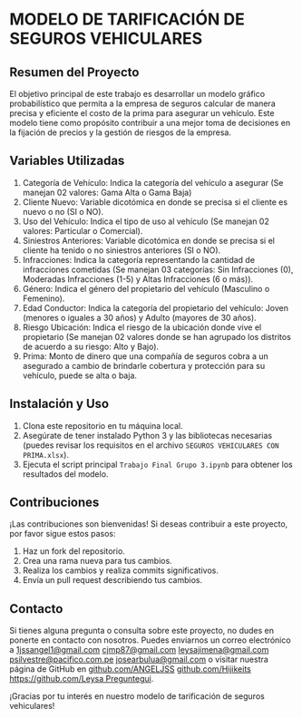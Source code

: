 # MODELO DE TARIFICACIÓN DE SEGUROS VEHICULARES

## Resumen del Proyecto
El objetivo principal de este trabajo es desarrollar un modelo gráfico probabilístico que permita a la empresa de seguros calcular de manera precisa y eficiente el costo de la prima para asegurar un vehículo. Este modelo tiene como propósito contribuir a una mejor toma de decisiones en la fijación de precios y la gestión de riesgos de la empresa.

## Variables Utilizadas
1. Categoría de Vehículo: Indica la categoría del vehículo a asegurar (Se manejan 02 valores: Gama Alta o Gama Baja)
2. Cliente Nuevo: Variable dicotómica en donde se precisa si el cliente es nuevo o no (SI o NO).
3. Uso del Vehículo: Indica el tipo de uso al vehículo (Se manejan 02 valores: Particular o Comercial).
4. Siniestros Anteriores: Variable dicotómica en donde se precisa si el cliente ha tenido o no siniestros anteriores (SI o NO).
5. Infracciones: Indica la categoría representando la cantidad de infracciones cometidas (Se manejan 03 categorías: Sin Infracciones (0), Moderadas Infracciones (1-5) y Altas Infracciones (6 o más)).
6. Género: Indica el género del propietario del vehículo (Masculino o Femenino).
7. Edad Conductor: Indica la categoría del propietario del vehículo: Joven (menores o iguales a 30 años) y Adulto (mayores de 30 años).
8. Riesgo Ubicación: Indica el riesgo de la ubicación donde vive el propietario (Se manejan 02 valores donde se han agrupado los distritos de acuerdo a su riesgo: Alto y Bajo).
9. Prima: Monto de dinero que una compañía de seguros cobra a un asegurado a cambio de brindarle cobertura y protección para su vehículo, puede se alta o baja. 


## Instalación y Uso
1. Clona este repositorio en tu máquina local.
2. Asegúrate de tener instalado Python 3 y las bibliotecas necesarias (puedes revisar los requisitos en el archivo `SEGUROS VEHICULARES CON PRIMA.xlsx`).
3. Ejecuta el script principal `Trabajo Final Grupo 3.ipynb` para obtener los resultados del modelo.

## Contribuciones
¡Las contribuciones son bienvenidas! Si deseas contribuir a este proyecto, por favor sigue estos pasos:
1. Haz un fork del repositorio.
2. Crea una rama nueva para tus cambios.
3. Realiza los cambios y realiza commits significativos.
4. Envía un pull request describiendo tus cambios.

## Contacto
Si tienes alguna pregunta o consulta sobre este proyecto, no dudes en ponerte en contacto con nosotros. Puedes enviarnos un correo electrónico a [1jssangel1@gmail.com](1jssangel1@gmail.com) [cjmp87@gmail.com](1jssangel1@gmail.com) [leysajimena@gmail.com](1jssangel1@gmail.com) [psilvestre@pacifico.com.pe](1jssangel1@gmail.com) [josearbulua@gmail.com](1jssangel1@gmail.com) o visitar nuestra página de GitHub en [github.com/ANGELJSS](https://github.com/ANGELJSS) [github.com/Hijikeits](https://github.com/ANGELJSS) [https://github.com/Leysa Preguntegui](https://github.com/ANGELJSS).

¡Gracias por tu interés en nuestro modelo de tarificación de seguros vehiculares!
